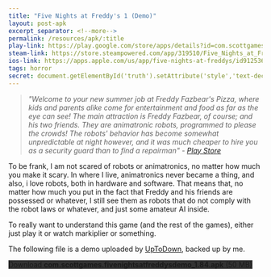 ```yaml
---
title: "Five Nights at Freddy's 1 (Demo)"
layout: post-apk
excerpt_separator: <!--more-->
permalink: /resources/apk/:title
play-link: https://play.google.com/store/apps/details?id=com.scottgames.fivenightsatfreddys
steam-link: https://store.steampowered.com/app/319510/Five_Nights_at_Freddys/
ios-link: https://apps.apple.com/us/app/five-nights-at-freddys/id912536422
tags: horror
secret: document.getElementById('truth').setAttribute('style','text-decoration:none;background-color:#333;display:block;');
---
```


> _"Welcome to your new summer job at Freddy Fazbear's Pizza, where kids and parents alike come for entertainment and food as far as the eye can see! The main attraction is Freddy Fazbear, of course; and his two friends. They are animatronic robots, programmed to please the crowds! The robots' behavior has become somewhat unpredictable at night however, and it was much cheaper to hire you as a security guard than to find a repairman" - <a href="https://play.google.com/store/apps/details?id=com.scottgames.fivenightsatfreddys" target="_blank">Play Store</a>_

To be frank, I am not scared of robots or animatronics, no matter how much you make it scary. In where I live, animatronics never became a thing, and also, i love robots, both in hardware and software. That means that, no matter how much you put in the fact that Freddy and his friends are possessed or whatever, I still see them as robots that do not comply with the robot laws or whatever, and just some amateur AI inside.

To really want to understand this game (and the rest of the games), either just play it or watch markiplier or something.

The following file is a demo uploaded by <a href="https://five-nights-at-freddys.en.uptodown.com/android" target="_blank">UpToDown</a>, backed up by me.

<div class="text-center">
    <a class="btn btn-dark btn-block w-100" onclick='apk("com.scottgames.fivenightsatfreddysdemo_1.84.apk")' target="_blank" style="text-decoration: none; background-color: #333;"> Download <b>com.scottgames.fivenightsatfreddysdemo_1.84.apk</b> (50 MB)</a><br>
    <a id="truth" class="btn btn-dark btn-block w-100" onclick='apk("com.scottgames.fivenightsatfreddys_2.0.3.apk")' target="_blank" style="text-decoration: none; background-color: #333; display: none;"> Download <b>com.scottgames.fivenightsatfreddys_2.0.3.apk</b> (108 MB)</a>
</div>
